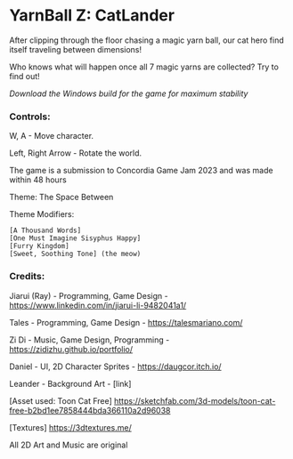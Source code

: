 # YarnBall Z: CatLander



After clipping through the floor chasing a magic yarn ball, our cat hero find itself traveling between dimensions!

Who knows what will happen once all 7 magic yarns are collected? Try to find out!

*Download the Windows build for the game for maximum stability*

### Controls: 

W, A - Move character.

Left, Right Arrow - Rotate the world.



The game is a submission to Concordia Game Jam 2023  and was made within 48 hours

Theme: The Space Between

Theme Modifiers: 

    [A Thousand Words]
    [One Must Imagine Sisyphus Happy]
    [Furry Kingdom] 
    [Sweet, Soothing Tone] (the meow) 


### Credits:

Jiarui (Ray) - Programming, Game Design - https://www.linkedin.com/in/jiarui-li-9482041a1/

Tales - Programming, Game Design - https://talesmariano.com/ 

Zi Di - Music, Game Design, Programming - https://zidizhu.github.io/portfolio/

Daniel - UI, 2D Character Sprites - https://daugcor.itch.io/

Leander - Background Art - [link]

[Asset used: Toon Cat Free] https://sketchfab.com/3d-models/toon-cat-free-b2bd1ee7858444bda366110a2d96038

[Textures]  https://3dtextures.me/

All 2D Art and Music are original 
